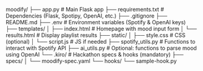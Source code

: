 moodify/
├── app.py                      # Main Flask app
├── requirements.txt            # Dependencies (Flask, Spotipy, OpenAI, etc.)
├── .gitignore
├── README.md
├── .env                        # Environment variables (Spotify & OpenAI keys)
├── templates/
│   ├── index.html              # Homepage with mood input form
│   └── results.html            # Display playlist results
├── static/
│   ├── style.css               # CSS (optional)
│   └── script.js               # JS if needed
├── spotify_utils.py            # Functions to interact with Spotify API
├── ai_utils.py                 # Optional: functions to parse mood using OpenAI
└── .kiro/                      # Hackathon specs & hooks (mandatory)
    ├── specs/
    │   └── moodify-spec.yaml
    └── hooks/
        └── sample-hook.py
